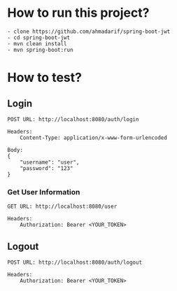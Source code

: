 # How to run this project?
    - clone https://github.com/ahmadarif/spring-boot-jwt
    - cd spring-boot-jwt
    - mvn clean install
    - mvn spring-boot:run

# How to test?
## Login
    POST URL: http://localhost:8080/auth/login
        
    Headers:
        Content-Type: application/x-www-form-urlencoded
        
    Body:
    {
        "username": "user",
        "password": "123"
    }

### Get User Information
    GET URL: http://localhost:8080/user
        
    Headers:
        Authorization: Bearer <YOUR_TOKEN>
        
## Logout
    POST URL: http://localhost:8080/auth/logout
            
    Headers:
        Authorization: Bearer <YOUR_TOKEN>